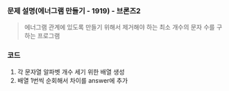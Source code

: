 ### 문제 설명(에너그램 만들기 - 1919) - 브론즈2
> 에너그램 관계에 있도록 만들기 위해서 제거해야 하는 최소 개수의 문자 수를 구하는 프로그램

### 코드
1. 각 문자열 알파벳 개수 세기 위한 배열 생성
2. 배열 1번씩 순회해서 차이를 answer에 추가
